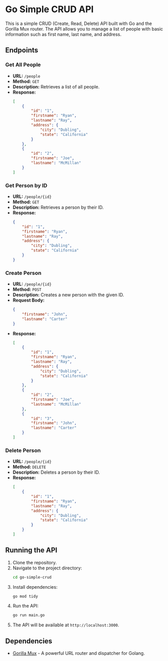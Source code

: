 # Go Simple CRUD API

This is a simple CRUD (Create, Read, Delete) API built with Go and the Gorilla Mux router. The API allows you to manage a list of people with basic information such as first name, last name, and address.

## Endpoints

### Get All People

- **URL:** `/people`
- **Method:** `GET`
- **Description:** Retrieves a list of all people.
- **Response:**
    ```json
    [
        {
            "id": "1",
            "firstname": "Ryan",
            "lastname": "Ray",
            "address": {
                "city": "Dubling",
                "state": "California"
            }
        },
        {
            "id": "2",
            "firstname": "Joe",
            "lastname": "McMillan"
        }
    ]
    ```

### Get Person by ID

- **URL:** `/people/{id}`
- **Method:** `GET`
- **Description:** Retrieves a person by their ID.
- **Response:**
    ```json
    {
        "id": "1",
        "firstname": "Ryan",
        "lastname": "Ray",
        "address": {
            "city": "Dubling",
            "state": "California"
        }
    }
    ```

### Create Person

- **URL:** `/people/{id}`
- **Method:** `POST`
- **Description:** Creates a new person with the given ID.
- **Request Body:**
    ```json
    {
        "firstname": "John",
        "lastname": "Carter"
    }
    ```
- **Response:**
    ```json
    [
        {
            "id": "1",
            "firstname": "Ryan",
            "lastname": "Ray",
            "address": {
                "city": "Dubling",
                "state": "California"
            }
        },
        {
            "id": "2",
            "firstname": "Joe",
            "lastname": "McMillan"
        },
        {
            "id": "3",
            "firstname": "John",
            "lastname": "Carter"
        }
    ]
    ```

### Delete Person

- **URL:** `/people/{id}`
- **Method:** `DELETE`
- **Description:** Deletes a person by their ID.
- **Response:**
    ```json
    [
        {
            "id": "1",
            "firstname": "Ryan",
            "lastname": "Ray",
            "address": {
                "city": "Dubling",
                "state": "California"
            }
        }
    ]
    ```

## Running the API

1. Clone the repository.
2. Navigate to the project directory:
     ```sh
     cd go-simple-crud
     ```
3. Install dependencies:
     ```sh
     go mod tidy
     ```
4. Run the API:
     ```sh
     go run main.go
     ```
5. The API will be available at `http://localhost:3000`.

## Dependencies

- [Gorilla Mux](https://github.com/gorilla/mux) - A powerful URL router and dispatcher for Golang.
